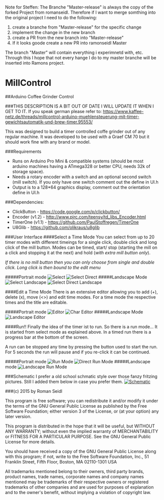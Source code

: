 Note for Steffen:
The Branche "Master-release" is always the copy of the forked Project from romanseidl. Therefore if I want to merge somthing into the original project I need to do the following:
1. create a branche from "Master-release" for the specific change
2. implement the change in the new branch
3. create a PR from the new branch into "Master-release"
4. If it looks goode create a new PR into ramonseidl Master

The branch "Master" will contain everything i experimnetd with, etc.
Through this I hope that not every hange I do to my master branche will be inserted into Ramons project.

# MillControl
##Arduino Coffee Grinder Control

###THIS DESCRIPTION IS A BIT OUT OF DATE I WILL UPDATE IT WHEN I GET TO IT. 
If you speak german please refer to: 
https://www.kaffee-netz.de/threads/millcontrol-arduino-muehlensteuerung-mit-timer-gewichtsautomatik-und-brew-timer.95553/

This was designed to build a timer controlled coffe grinder out of any regular machine. It was developed to be used with a Graef CM 70 but it should work fine with any brand or model.

###Requirements
 - Runs on Arduino Pro Mini & compatible systems (should be most arduino machines having a ATmega328 or better CPU, needs 32k of storage space).
 - Needs a rotary encoder with a switch and an optional second switch (mill switch). If you only have one switch comment out the define in UI.h
 - Output is to a 128*64 graphics display, comment out the orientation define in UI.h

###Dependencies:
- ClickButton - https://code.google.com/p/clickbutton/
- Encoder (v1.2) - http://www.pjrc.com/teensy/td_libs_Encoder.html
- TimerOne (v1.1) - https://github.com/PaulStoffregen/TimerOne
- U8Glib - https://github.com/olikraus/u8glib

###User Interface
####Select a Time Mode
You can select from up to 20 timer modes with different timeings for a single click, double click and long click of the mill button. Modes can be timed, start/ stop (starting the mill on a click and stopping it at the next) and hold (_with extra mill button only_).

_If there is no mill button then you can only choose from single and double click. Long click is then bound to the edit menu_

#####Portrait mode
![Select](https://raw.githubusercontent.com/romanseidl/MillControl/gh-pages/pictures/hoch_select.JPG)
![Select Direct](https://github.com/romanseidl/MillControl/blob/gh-pages/pictures/hoch_select_direct.JPG)
#####Landscape Mode
![Select Landscape](https://raw.githubusercontent.com/romanseidl/MillControl/gh-pages/pictures/quer_select.JPG)
![Select Direct Landscape](https://raw.githubusercontent.com/romanseidl/MillControl/gh-pages/pictures/quer_select_d.JPG)

####Edit a Time Mode
There is an extensive editor allowing you to add (+), delete (x), move (<>) and edit time modes. For a time mode the respective times and the title are editable.

#####Portrait mode
![Editor](https://raw.githubusercontent.com/romanseidl/MillControl/gh-pages/pictures/hoch_edit_sp.JPG)
![Char Editor](https://raw.githubusercontent.com/romanseidl/MillControl/gh-pages/pictures/hoch_edit_char.JPG)
#####Landscape Mode
![Landscape Editor](https://raw.githubusercontent.com/romanseidl/MillControl/gh-pages/pictures/quer_editor.JPG)

####Run!!
Finally the idea of the timer ist to run. So there is a run mode... It is started from select mode as explained above. In a timed run there is a progress bar at the bottom of the screen.

A run can be stopped any time by pressing the button used to start the run. For 5 seconds the run will pause and if you re-click it can be continued. 

#####Portrait mode
![Run Mode](https://raw.githubusercontent.com/romanseidl/MillControl/gh-pages/pictures/hoch_run.JPG)
![Direct Run Mode](https://raw.githubusercontent.com/romanseidl/MillControl/gh-pages/pictures/hoch_run_direct.JPG)
#####Landscape mode
![Landscape Run Mode](https://github.com/romanseidl/MillControl/blob/gh-pages/pictures/quer_run.JPG)

###Schematic
I prefer a old school schmatic style over those fanzy fritzing pictures. Still I added them below in case you prefer them. 
[![Schematic](https://raw.githubusercontent.com/romanseidl/MillControl/gh-pages/sketch/schematic.png)](https://raw.githubusercontent.com/romanseidl/MillControl/gh-pages/sketch/schematic.pdf)

###(c) 2015 by Roman Seidl

This program is free software; you can redistribute it and/or modify
it under the terms of the GNU General Public License as published by
the Free Software Foundation; either version 3 of the License, or
(at your option) any later version.

This program is distributed in the hope that it will be useful,
but WITHOUT ANY WARRANTY; without even the implied warranty of
MERCHANTABILITY or FITNESS FOR A PARTICULAR PURPOSE.  See the
GNU General Public License for more details.

You should have received a copy of the GNU General Public License
along with this program; if not, write to the Free Software Foundation,
Inc., 51 Franklin Street, Fifth Floor, Boston, MA 02110-1301  USA

All trademarks mentioned belong to their owners, third party brands, product names, trade names, corporate names and company names mentioned may be trademarks of their respective owners or registered trademarks of other companies and are used for purposes of explanation and to the owner's benefit, without implying a violation of copyright law. 
